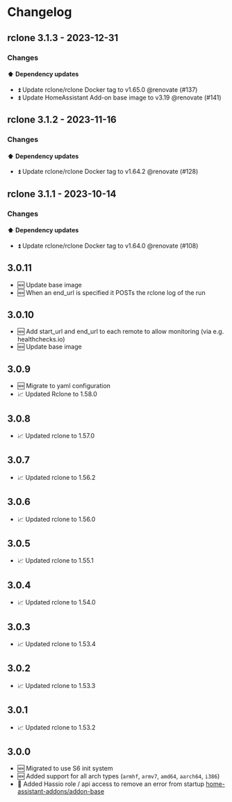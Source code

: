 # Changelog

## rclone 3.1.3 - 2023-12-31

### Changes

#### ⬆️ Dependency updates

- ⏫ Update rclone/rclone Docker tag to v1.65.0 @renovate (#137)
- ⏫ Update HomeAssistant Add-on base image to v3.19 @renovate (#141)

## rclone 3.1.2 - 2023-11-16

### Changes

#### ⬆️ Dependency updates

- ⏫ Update rclone/rclone Docker tag to v1.64.2 @renovate (#128)

## rclone 3.1.1 - 2023-10-14

### Changes

#### ⬆️ Dependency updates

- ⏫ Update rclone/rclone Docker tag to v1.64.0 @renovate (#108)

## 3.0.11

- 🆕 Update base image
- 🆕 When an end_url is specified it POSTs the rclone log of the run

## 3.0.10

- 🆕 Add start_url and end_url to each remote to allow monitoring (via e.g.
  healthchecks.io)
- 🆕 Update base image

## 3.0.9

- 🆕 Migrate to yaml configuration
- 📈 Updated Rclone to 1.58.0

## 3.0.8

- 📈 Updated rclone to 1.57.0

## 3.0.7

- 📈 Updated rclone to 1.56.2

## 3.0.6

- 📈 Updated rclone to 1.56.0

## 3.0.5

- 📈 Updated rclone to 1.55.1

## 3.0.4

- 📈 Updated rclone to 1.54.0

## 3.0.3

- 📈 Updated rclone to 1.53.4

## 3.0.2

- 📈 Updated rclone to 1.53.3

## 3.0.1

- 📈 Updated rclone to 1.53.2

## 3.0.0

- 🆕 Migrated to use S6 init system
- 🆕 Added support for all arch types (`armhf`, `armv7`, `amd64`, `aarch64`,
  `i386`)
- 🐞 Added Hassio role / api access to remove an error from startup
  [home-assistant-addons/addon-base](https://github.com/home-assistant-addons/addon-base/issues/41)
